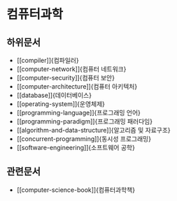 # 컴퓨터과학

## 하위문서

* [[compiler]]{컴파일러}
* [[computer-network]]{컴퓨터 네트워크}
* [[computer-security]]{컴퓨터 보안}
* [[computer-architecture]]{컴퓨터 아키텍처}
* [[database]]{데이터베이스}
* [[operating-system]]{운영체제}
* [[programming-language]]{프로그래밍 언어}
* [[programming-paradigm]]{프로그래밍 패러다임}
* [[algorithm-and-data-structure]]{알고리즘 및 자료구조}
* [[concurrent-programming]]{동시성 프로그래밍}
* [[software-engineering]]{소프트웨어 공학}

## 관련문서

* [[computer-science-book]]{컴퓨터과학책}

